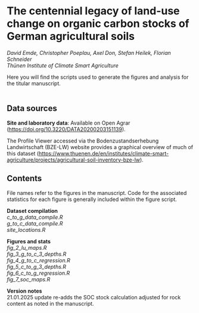 # The centennial legacy of land-use change on organic carbon stocks of German agricultural soils
*David Emde, Christopher Poeplau, Axel Don, Stefan Heilek, Florian Schneider<br>
Thünen Institute of Climate Smart Agriculture*

Here you will find the scripts used to generate the figures and analysis for the titular manuscript.    
<br>
## Data sources

**Site and laboratory data**: Available on Open Agrar (https://doi.org/10.3220/DATA20200203151139).

The Profile Viewer accessed via the Bodenzustandserhebung Landwirtschaft (BZE-LW) website provides a graphical overview of much of this dataset (https://www.thuenen.de/en/institutes/climate-smart-agriculture/projects/agricultural-soil-inventory-bze-lw).
<br>
## Contents
File names refer to the figures in the manuscript. Code for the associated statistics for each figure is generally included within the figure script.

**Dataset compilation**<br>
*c_to_g_data_compile.R*<br>
*g_to_c_data_compile.R*<br>
*site_locations.R*

**Figures and stats**<br>
*fig_2_lu_maps.R*<br>
*fig_3_g_to_c_3_depths.R*<br>
*fig_4_g_to_c_regression.R*<br>
*fig_5_c_to_g_3_depths.R*<br>
*fig_6_c_to_g_regression.R*<br>
*fig_7_soc_maps.R*

**Version notes**<br>
21.01.2025 update re-adds the SOC stock calculation adjusted for rock content as noted in the manuscript.
